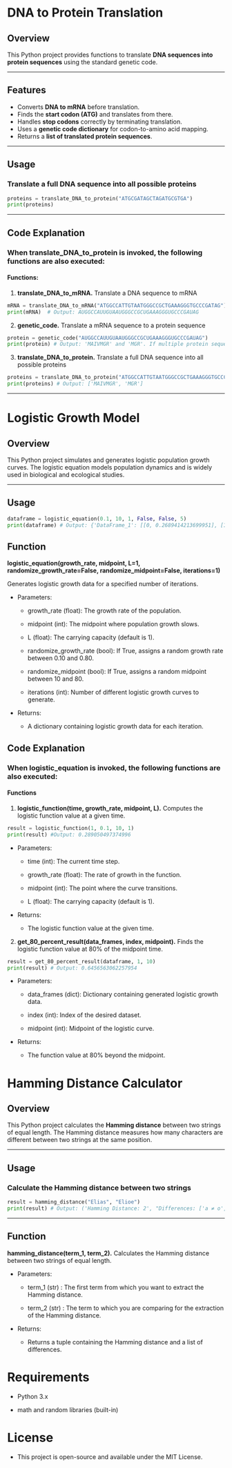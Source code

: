 # DNA to Protein Translation

## Overview
This Python project provides functions to translate **DNA sequences into protein sequences** using the standard genetic code.

---

## Features
- Converts **DNA to mRNA** before translation.
- Finds the **start codon (ATG)** and translates from there.
- Handles **stop codons** correctly by terminating translation.
- Uses a **genetic code dictionary** for codon-to-amino acid mapping.
- Returns a **list of translated protein sequences**.

---

## Usage
### Translate a full DNA sequence into all possible proteins
```python
proteins = translate_DNA_to_protein("ATGCGATAGCTAGATGCGTGA")
print(proteins)
```

---

## Code Explanation
### When translate_DNA_to_protein is invoked, the following functions are also executed:
#### Functions:
1. **translate_DNA_to_mRNA.** Translate a DNA sequence to mRNA
```python
mRNA = translate_DNA_to_mRNA("ATGGCCATTGTAATGGGCCGCTGAAAGGGTGCCCGATAG")
print(mRNA)  # Output: AUGGCCAUUGUAAUGGGCCGCUGAAAGGGUGCCCGAUAG
```

2. **genetic_code.** Translate a mRNA sequence to a protein sequence
```python
protein = genetic_code("AUGGCCAUUGUAAUGGGCCGCUGAAAGGGUGCCCGAUAG")
print(protein) # Output: 'MAIVMGR' and 'MGR'. If multiple protein sequences are present within the same mRNA sequence, the function will produce one output at a time. However, since it is encapsulated within a loop, it will ultimately generate all the protein sequences.  
```

3. **translate_DNA_to_protein.** Translate a full DNA sequence into all possible proteins
```python
proteins = translate_DNA_to_protein("ATGGCCATTGTAATGGGCCGCTGAAAGGGTGCCCGATAG")
print(proteins) # Output: ['MAIVMGR', 'MGR']
```

---


# Logistic Growth Model

## Overview

This Python project simulates and generates logistic population growth curves. The logistic equation models population dynamics and is widely used in biological and ecological studies.

---

## Usage
```python
dataframe = logistic_equation(0.1, 10, 1, False, False, 5)
print(dataframe) # Output: {'DataFrame_1': [[0, 0.2689414213699951], [1, 0.289050497374996], [2, 0.31002551887238755], [3, 0.3318122278318339], [4, 0.35434369377420455], [5, 0.3775406687981454], [6, 0.401312339887548], [7, 0.425557483188341], [8, 0.45016600268752216], [9, 0.47502081252106], [10, 0.5], [11, 0.52497918747894], [12, 0.549833997312478], [13, 0.574442516811659], [14, 0.598687660112452], [15, 0.6224593312018546], [16, 0.6456563062257954], [17, 0.6681877721681662], [18, 0.6899744811276125], [19, 0.7109495026250039]]}
```

## Function
**logistic_equation(growth_rate, midpoint, L=1, randomize_growth_rate=False, randomize_midpoint=False, iterations=1)**

Generates logistic growth data for a specified number of iterations.

- Parameters:

  - growth_rate (float): The growth rate of the population.

  - midpoint (int): The midpoint where population growth slows.

  - L (float): The carrying capacity (default is 1).

  - randomize_growth_rate (bool): If True, assigns a random growth rate between 0.10 and 0.80.

  - randomize_midpoint (bool): If True, assigns a random midpoint between 10 and 80.

  - iterations (int): Number of different logistic growth curves to generate.

- Returns:

  - A dictionary containing logistic growth data for each iteration.


## Code Explanation
### When logistic_equation is invoked, the following functions are also executed:
#### Functions
1. **logistic_function(time, growth_rate, midpoint, L).** Computes the logistic function value at a given time.

```python
result = logistic_function(1, 0.1, 10, 1)
print(result) #Output: 0.289050497374996
```


- Parameters:

  - time (int): The current time step.

  - growth_rate (float): The rate of growth in the function.

  - midpoint (int): The point where the curve transitions.

  - L (float): The carrying capacity (default is 1).

- Returns:

  - The logistic function value at the given time.

2. **get_80_percent_result(data_frames, index, midpoint).** Finds the logistic function value at 80% of the midpoint time.

```python
result = get_80_percent_result(dataframe, 1, 10)
print(result) # Output: 0.6456563062257954
````

- Parameters:

  - data_frames (dict): Dictionary containing generated logistic growth data.

  - index (int): Index of the desired dataset.

  - midpoint (int): Midpoint of the logistic curve.

- Returns:

  - The function value at 80% beyond the midpoint.

  
# Hamming Distance Calculator

## Overview
This Python project calculates the **Hamming distance** between two strings of equal length. The Hamming distance measures how many characters are different between two strings at the same position.

---

## Usage
### Calculate the Hamming distance between two strings
```python
result = hamming_distance("Elias", "Elioe")
print(result) # Output: ('Hamming Distance: 2', "Differences: ['a ≠ o', 's ≠ e']")
```

---

## Function

**hamming_distance(term_1, term_2).** Calculates the Hamming distance between two strings of equal length.

- Parameters:

  - term_1 (str) : The first term from which you want to extract the Hamming distance.

  - term_2 (str) : The term to which you are comparing for the extraction of the Hamming distance.
  
- Returns:

  - Returns a tuple containing the Hamming distance and a list of differences.


# Requirements

- Python 3.x

- math and random libraries (built-in)

# License

- This project is open-source and available under the MIT License.
